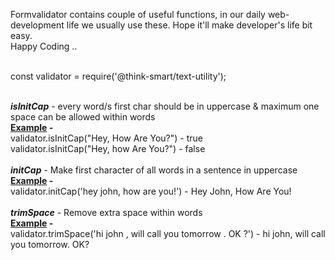 Formvalidator contains couple of useful functions, in our daily web-development life we usually use these.  Hope it'll make developer's life bit easy.  
Happy Coding ..<br><br>

const validator = require('@think-smart/text-utility');<br><br>    

<i><b>isInitCap</b></i> - every word/s first char should be in uppercase & maximum one space can be allowed within words
<br/>
<b><u>Example</u> -</b>
<br/>
    validator.isInitCap("Hey, How Are You?") - true<br>
    validator.isInitCap("Hey, how Are You?") - false<br>
<br>
<i><b>initCap</b></i> - Make first character of all words in a sentence in uppercase
<br/>
<b><u>Example</u> -</b>
<br/>
    validator.initCap('hey john, how are you!') - Hey John, How Are You!<br>
<br>
<i><b>trimSpace</b></i> - Remove extra space within words
<br/>
<b><u>Example</u> -</b>
<br/>
    validator.trimSpace('hi   john   ,   will    call you tomorrow   .  OK   ?') - hi john, will call you tomorrow. OK?